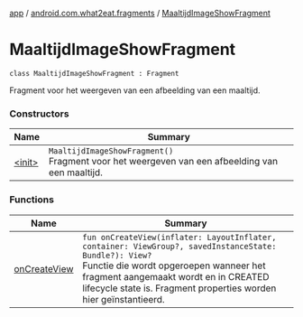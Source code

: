 [app](../../index.md) / [android.com.what2eat.fragments](../index.md) / [MaaltijdImageShowFragment](./index.md)

# MaaltijdImageShowFragment

`class MaaltijdImageShowFragment : Fragment`

Fragment voor het weergeven van een afbeelding van een maaltijd.

### Constructors

| Name | Summary |
|---|---|
| [&lt;init&gt;](-init-.md) | `MaaltijdImageShowFragment()`<br>Fragment voor het weergeven van een afbeelding van een maaltijd. |

### Functions

| Name | Summary |
|---|---|
| [onCreateView](on-create-view.md) | `fun onCreateView(inflater: LayoutInflater, container: ViewGroup?, savedInstanceState: Bundle?): View?`<br>Functie die wordt opgeroepen wanneer het fragment aangemaakt wordt en in CREATED lifecycle state is. Fragment properties worden hier geïnstantieerd. |
